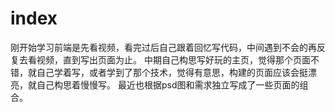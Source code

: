 # index
刚开始学习前端是先看视频，看完过后自己跟着回忆写代码，中间遇到不会的再反复去看视频，直到写出页面为止。
中期自己构思写好玩的主页，觉得那个页面不错，就自己学着写，或者学到了那个技术，觉得有意思，构建的页面应该会挺漂亮，就自己构思着慢慢写。
最近也根据psd图和需求独立写成了一些页面的组合。
